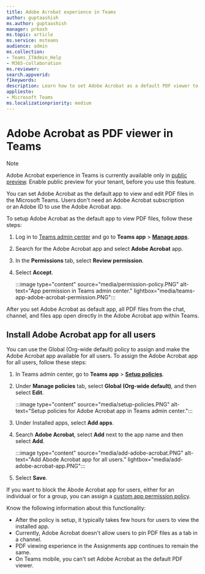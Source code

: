 ```yaml
---
title: Adobe Acrobat experience in Teams
author: guptaashish
ms.author: guptaashish
manager: prkosh
ms.topic: article
ms.service: msteams
audience: admin
ms.collection: 
- Teams_ITAdmin_Help
- M365-collaboration
ms.reviewer: 
search.appverid: 
f1keywords: 
description: Learn how to set Adobe Acrobat as a default PDF viewer to view and edit PDF files in Microsoft Teams.
appliesto: 
- Microsoft Teams
ms.localizationpriority: medium
---
```


# Adobe Acrobat as PDF viewer in Teams

> [!NOTE]
> Adobe Acrobat experience in Teams is currently available only in [public preview](public-preview-doc-updates.md). Enable public preview for your tenant, before you use this feature.

You can set Adobe Acrobat as the default app to view and edit PDF files in the Microsoft Teams. Users don't need an Adobe Acrobat subscription or an Adobe ID to use the Adobe Acrobat app.

To setup Adobe Acrobat as the default app to view PDF files, follow these steps:

1. Log in to [Teams admin center](https://admin.teams.microsoft.com) and go to **Teams app** > **[Manage apps](https://admin.teams.microsoft.com/policies/manage-apps)**.

1. Search for the Adobe Acrobat app and select **Adobe Acrobat** app.

1. In the **Permissions** tab, select **Review permission**.

1. Select **Accept**.

   :::image type="content" source="media/permission-policy.PNG" alt-text="App permission in Teams admin center." lightbox="media/teams-app-adobe-acrobat-permission.PNG":::

After you set Adobe Acrobat as default app, all PDF files from the chat, channel, and files app open directly in the Adobe Acrobat app within Teams.

## Install Adobe Acrobat app for all users

You can use the Global (Org-wide default) policy to assign and make the Adobe Acrobat app available for all users. To assign the Adobe Acrobat app for all users, follow these steps:

1. In Teams admin center, go to **Teams app** > [**Setup policies**](https://admin.teams.microsoft.com/policies/app-setup).

1. Under **Manage policies** tab, select **Global (Org-wide default)**, and then select **Edit**.

   :::image type="content" source="media/setup-policies.PNG" alt-text="Setup policies for Adobe Acrobat app in Teams admin center.":::

1. Under Installed apps, select **Add apps**.

1. Search **Adobe Acrobat**, select **Add** next to the app name and then select **Add**.

   :::image type="content" source="media/add-adobe-acrobat.PNG" alt-text="Add Abode Acrobat app for all users." lightbox="media/add-adobe-acrobat-app.PNG":::

1. Select **Save**.

If you want to block the Abode Acrobat app for users, either for an individual or for a group, you can assign a [custom app permission policy](teams-app-permission-policies.md).

Know the following information about this functionality:

* After the policy is setup, it typically takes few hours for users to view the installed app.
* Currently, Adobe Acrobat doesn't allow users to pin PDF files as a tab in a channel.
* PDF viewing experience in the Assignments app continues to remain the same.
* On Teams mobile, you can't set Adobe Acrobat as the default PDF viewer.

